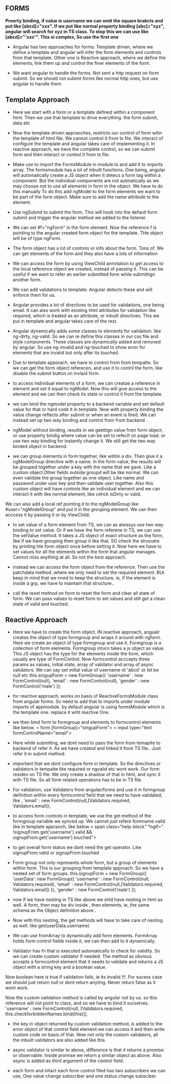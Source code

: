 **FORMS**
--------------------
**Proerty binding, if value is username we can omit the square brakcts and put like [abcd]="xxx". If we put like normal property binding [abc]="xyz", angular will search for xyz in TS class. To stop this we can use like [abcd]="'xxx'". This si complex, So use the first one**
 
- Angular has two approaches for forms: Template driven, where we define a template and angular will infer the form elements and controls from that template. Other one is Reactive approach, where we define the elements, link them up and control the finer elements of the form.

- We want angular to handle the forms. Not sent a http request on form submit. So we should not submit forms like normal http ones, but use angular to handle them

Template Approach
-----------------------

- Here we start with a form or a template defined within a component html. Then we use that template to drive everything. the form submit, data etc

- Now the template driven appraoches, restricts our control of form witin the template of html file. We cannot control it from ts file. We interact of configure the template and angular takes care of implementing it. In reactive approach, we have the complete control, so we can submit form and then interact or control it from ts file.

- Make use to import the FormsModule in module.ts and add it to imports array. The formsmodule has a lot of inbuilt functions.
One being, angular will automatically create a JS object when it detecs a form tag within a component. But the individual components are not autmatically as we may choose not to use all elements in form in the object. We have to do this manually
To do this add ngModel to the form elements we want to be part of the form object. Make sure to add the name attribute to the element.

- Use ngSubmit to submit the form. This will hook into the defautl form submit and trigger the angular method we added to the listener.

- We can set #f="ngForm" in the form element. Now the reference f is pointing to the angular created form object for the template. THe object will be of type ngForm. 

- The form object has a lot of controls or info about the form. Tons of. We can get elements of the form and they also have a lots of information

- We can access the form by using ViewChild annotation to get access to the local reference object we created, instead of passing it. This can be useful if we want to refer an earlier submitted form while submittign another form.

- We can add validations to template. Angular detects these and will enforce them for us.

- Angular provides a lot of directives to be used for validations, one being email. It can also work with existing html attributes for validation like required, which is treated as an attribute, or inbuilt directives. This we put in template and angular takes care of the rest.

- Angular dynamically adds some classes to elements for validation. like ng-dirty, ng-valid. So we can re define this classes in our css file and style components. These classes are dynamically added and removed by angular.
So use ng-invalid and ng-touched to show error for elements that are invalid but only after its touched.

- Due to template apporach, we have to control from from tempalte. So we can get the form object referecen, and use it to contril the form, like disable the submit button on invlaid form.

- to access individual elements of a form, we can creatae a reference in element and set it equal to ngModel. Now this will give access to the element and we can then check its state or control it from the template.

- we can bind the ngmodel property to a backend variable and set default value for that or hard code it in template.
Now with property binding the value change reflects after submit or when an event is fired. We can instead set up two way binding and control from from backend . 

- ngModel without binding, results in we geettign value from form object, or use property bindig where value can be set to refeclt on page load. or use two way binding for instantly change it. We still get the two way binded object in backend.

- we can group elements in form together, like wihtin a div. Then give it a ngModelGroup directive with a name. In the form value, the results will be grouped together under a key with the name that we gave. Like a custom object.Other fields outside groupd will be like normal. We can even validate the group together as one object. Like name and password under user key and then validate user together.  Also this custom object will have controls like an individual element and we can interact it with like normal element, like cehck isDirty or valid.

We can also add a local ref pointing it to the ngModelGroup like #user="ngModelGroup" and put it in the grouping element. We can then acccess it by passing it or by ViewChild.

- to set value of a form element from TS, we can as alwasys use two way binding  to set value. Or if we have the form referene in TS, we can use the setValue method. It takes a JS object of exact structure as the form, like if we have grouping then group it like that. SO check the strucutre by printing hte form object once before setting it. Now here we have to set values for all the elements within the form that angular manages. Cannot miss anything at all. So not the best approach.

- instead we can access the form object from the reference. Then use the patchdata method ,where we only need to set the required element. BUt keep in mind that we nned to keep the structure, ie, if the element is inside a grp, we have to maintain that structure..

- call the reset method on form to reset the form and clear all state of form. We can pass values to reset form to set values and still get a clean state of valid and touched.


**Reactive Approach**
----------------------------

- Here we have to create the form object. IN reactive approach, angualr creates the object of type formgroup and wraps it around with ngform. Here we create an object of type formgroup and use it. Formgroup is a collection of form elements.  Formgroup inturn takes a js object as value. 
This JS object has the type for the elements inside the form, which usually are type of FormControl. Now formcontrol acccepts three params as values, initial state, array of validator and array of async validators. We can say set initial value of username ot 'abcd' or let be null etc
 this.singupForm = new FormGroup({
      'username' : new FormControl(null),
      'email' : new FormControl(null),
      'gender' : new FormControl('male')
    });
    
 - for reactive approach,  works on basis of ReactiveFormsModule class from angular forms. So need to add that to imports under module imports of appmodule. by defautl angular is using formsModule which is the template one. replace it wiht reactive One.
 
 - we then bind form to formgroup and elements to formcontrol elements like below.
 < form  [formGroup]="singupForm"> 
 < input type="text formControlName="email">
 
 - Here while submittng, we dont need to pass the form from temaplte to backend of refer it. As we have created and linked it from TS file.. Just refer it in submit method.
 
 - important that we dont configure form in template. So the directives or validators in tempalte like required or ngvalid etc wont work. Our form resides on TS file. We only create a shadow of that in html, and sync it with TS file. So all form related operations has to be in TS file.


- For validation, use Validators from angular/forms and use it in formgroup definition within every formcontrol field that we need to have validated, like ,
 'email' : new FormControl(null,[Validators.required, Validators.email]),
 
 - to access form controls in template, we use the get method of the formgroup variable we synced up. We cannot just refere formname.valid like in template appraoch, like below
  < span class="help-block"
             *ngIf=" !signupFrom.get('username').valid && signupFrom.get('username').touched">
             
  - to get overall form status we dont need the get operator. Like signupFrom.valid or signupFrom.touched
  
  - Form group not only represents whole form, but a group of elements within form. This is our grouping from template approach. So we have a nested set of form groups.
   this.signupForm = new FormGroup({
      'userData': new FormGroup({
        'username' : new FormControl(null, Validators.required),
        'email' : new FormControl(null,[Validators.required, Validators.email])
      }),
      'gender' : new FormControl('male')
    });
    
 - now if we have nesting in TS like above we shld have nesting in html as well. A form, then may be div inside , then elements, ie, the same schema as the Object definition above..
 <form  [formGroup]="signupForm" (ngSubmit)="onSubmit()">  
        <div formGroupName="userData">
  
  - Now with this nesting, the get methods will  have to take care of nesting as well. like 
  get(userData.username)
  
  - We can use fromArray to dynamically add form elements. FormArray holds form control fields inside it, we can then add to it dynamically.
  
  - Validator has fn that is executed automatically to check for validity. So we can create custom validator if needed. The method as obvious accepts a formcontrol element that it needs to validate and returns a JS object with a string key and a boolean value.
  
 Now boolean here is true if validation fails, ie its invalid !!!. For sucess case we should just return null or dont return anyting. Never return false as it wont work.
 
 Now the custom validation method is called by angular not by us. so this reference will not point to class, and so we have to bind it ourselves.
 'username' : new FormControl(null, [Validators.required, this.checkforbiddenNames.bind(this)]),
 
 - the key in object returned by custom validation method,  is added to the error object of that control field element.we can access it and then write custom code on basis of that. Now not only the custom validators, all the inbuilt validators are also added like this.
 
 - async validator is similar to above, difference is that it returns a promise or observable. Inside promise we return a similar object as above. Also async is added as third argument of the control field.
 
 - each form and infact each form control filed has two subscribers we can use, One value change subscriber and one status change subsciber.
 
 
 

   